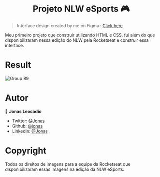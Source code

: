 <h1 align="center">Projeto NLW eSports 🎮 </h1>

> Interface design created by me on Figma : <a href="https://www.figma.com/file/3AbBu6frmkoT4MI23YxjEm/Lading-Page-NLW?node-id=173%3A1">Click here</a>

Meu primeiro projeto que construir utilizando HTML e CSS, fui além do que disponibilizaram nessa edição do NLW pela Rocketseat e construir essa interface.

<h1> Result </h1>

![Group 89](https://user-images.githubusercontent.com/64425832/191821523-1362dc07-eda3-447c-a571-fc8b1e6556f2.png)

<h1>Autor</h1>

👤 **Jonas Leocadio**

- Twitter: [@Jonas](https://twitter.com/Jonaxxss)
- Github: [@jonas](https://github.com/Jonassx)
- LinkedIn: [@Jonas](https://linkedin.com/in/jonaxs)

<h1>Copyright</h1>
  
Todos os direitos de imagens para a equipe da Rocketseat que disponibilizaram essas imagens na edição da NLW eSports.
